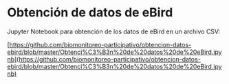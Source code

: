 # Obtención de datos de eBird

Jupyter Notebook para obtención de los datos de eBird en un archivo CSV:

[https://github.com/biomonitoreo-participativo/obtencion-datos-ebird/blob/master/Obtenci%C3%B3n%20de%20datos%20de%20eBird.ipynb](https://github.com/biomonitoreo-participativo/obtencion-datos-ebird/blob/master/Obtenci%C3%B3n%20de%20datos%20de%20eBird.ipynb)
